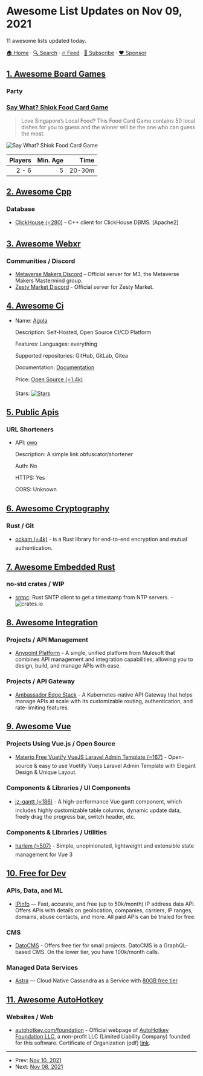 # Awesome List Updates on Nov 09, 2021

11 awesome lists updated today.

[🏠 Home](/README.md) · [🔍 Search](https://www.trackawesomelist.com/search/) · [🔥 Feed](https://www.trackawesomelist.com/rss.xml) · [📮 Subscribe](https://trackawesomelist.us17.list-manage.com/subscribe?u=d2f0117aa829c83a63ec63c2f&id=36a103854c) · [❤️  Sponsor](https://github.com/sponsors/theowenyoung)



## [1. Awesome Board Games](/content/edm00se/awesome-board-games/README.md)

### Party

### [Say What? Shiok Food Card Game](https://www.saywhatwithfriends.com/shop/say-what-singapores-shiok-food-card-game)

> Love Singapore’s Local Food? This Food Card Game contains 50 local dishes for you to guess and the winner will be the one who can guess the most.

![Say What? Shiok Food Card Game](https://images.squarespace-cdn.com/content/v1/5649b2dbe4b0142472e867bc/1573954498990-B1NESNC79U51TJNXQEBB/SG+FOOD+GAME+FRONT.JPG?format=250w)

| Players | Min. Age |   Time |
| ------: | -------: | -----: |
|   2 - 6 |        5 | 20-30m |

## [2. Awesome Cpp](/content/fffaraz/awesome-cpp/README.md)

### Database

*   [ClickHouse (⭐280)](https://github.com/ClickHouse/clickhouse-cpp) - C++ client for ClickHouse DBMS. \[Apache2]

## [3. Awesome Webxr](/content/msub2/awesome-webxr/README.md)

### Communities / Discord

*   [Metaverse Makers Discord](https://discord.gg/UgZDFZW) - Official server for M3, the Metaverse Makers Mastermind group.
*   [Zesty Market Discord](https://discord.gg/7d7agTbmKf) - Official server for Zesty Market.

## [4. Awesome Ci](/content/ligurio/awesome-ci/README.md)

- Name: [Agola](https://agola.io)

  Description: Self-Hosted, Open Source CI/CD Platform

  Features: Languages: everything

  Supported repositories: GitHub, GitLab, Gitea

  Documentation: [Documentation](https://agola.io/doc/)

  Price: [Open Source (⭐1.4k)](https://github.com/agola-io/agola)

  Stars: [![Stars](https://img.shields.io/github/stars/agola-io/agola.svg)](https://github.com/agola-io/agola)



## [5. Public Apis](/content/public-apis/public-apis/README.md)

### URL Shorteners

- API: [owo](https://owo.vc/api)

  Description: A simple link obfuscator/shortener

  Auth: No

  HTTPS: Yes

  CORS: Unknown



## [6. Awesome Cryptography](/content/sobolevn/awesome-cryptography/README.md)

### Rust / Git

*   [ockam (⭐4k)](https://github.com/ockam-network/ockam) - is a Rust library for end-to-end encryption and mutual authentication.

## [7. Awesome Embedded Rust](/content/rust-embedded/awesome-embedded-rust/README.md)

### no-std crates / WIP

*   [sntpc](https://crates.io/crates/sntpc): Rust SNTP client to get a timestamp from NTP servers. - ![crates.io](https://img.shields.io/crates/v/sntpc)

## [8. Awesome Integration](/content/stn1slv/awesome-integration/README.md)

### Projects / API Management

*   [Anypoint Platform](https://www.mulesoft.com/platform/api/manager) - A single, unified platform from Mulesoft that combines API management and integration capabilities, allowing you to design, build, and manage APIs with ease.

### Projects / API Gateway

*   [Ambassador Edge Stack](https://www.getambassador.io/products/edge-stack/api-gateway/) - A Kubernetes-native API Gateway that helps manage APIs at scale with its customizable routing, authentication, and rate-limiting features.

## [9. Awesome Vue](/content/vuejs/awesome-vue/README.md)

### Projects Using Vue.js / Open Source

*   [Materio Free Vuetify VueJS Laravel Admin Template (⭐167)](https://github.com/themeselection/materio-vuetify-vuejs-laravel-admin-template-free) - Open-source & easy to use Vuetify Vuejs Laravel Admin Template with Elegant Design & Unique Layout.

### Components & Libraries / UI Components

*   [jz-gantt (⭐186)](https://github.com/jeremyjone/jz-gantt) - A high-performance Vue gantt component, which includes highly customizable table columns, dynamic update data, freely drag the progress bar, switch header, etc.

### Components & Libraries / Utilities

*   [harlem (⭐507)](https://github.com/andrewcourtice/harlem) - Simple, unopinionated, lightweight and extensible state management for Vue 3

## [10. Free for Dev](/content/ripienaar/free-for-dev/README.md)

### APIs, Data, and ML

*   [IPinfo](https://ipinfo.io/) — Fast, accurate, and free (up to 50k/month) IP address data API. Offers APIs with details on geolocation, companies, carriers, IP ranges, domains, abuse contacts, and more. All paid APIs can be trialed for free.

### CMS

*   [DatoCMS](https://www.datocms.com/) - Offers free tier for small projects. DatoCMS is a GraphQL-based CMS. On the lower tier, you have 100k/month calls.

### Managed Data Services

*   [Astra](https://www.datastax.com/products/datastax-astra/) — Cloud Native Cassandra as a Service with [80GB free tier](https://www.datastax.com/products/datastax-astra/pricing)

## [11. Awesome AutoHotkey](/content/ahkscript/awesome-AutoHotkey/README.md)

### Websites / Web

*   [autohotkey.com/foundation](https://autohotkey.com/foundation) - Official webpage of [AutoHotkey Foundation LLC](https://autohotkey.com/foundation/), a non-profit LLC (Limited Liability Company) founded for this software. Certificate of Organization (pdf) [link](https://autohotkey.com/certificate_of_organization.pdf).

---

- Prev: [Nov 10, 2021](/content/2021/11/10/README.md)
- Next: [Nov 08, 2021](/content/2021/11/08/README.md)